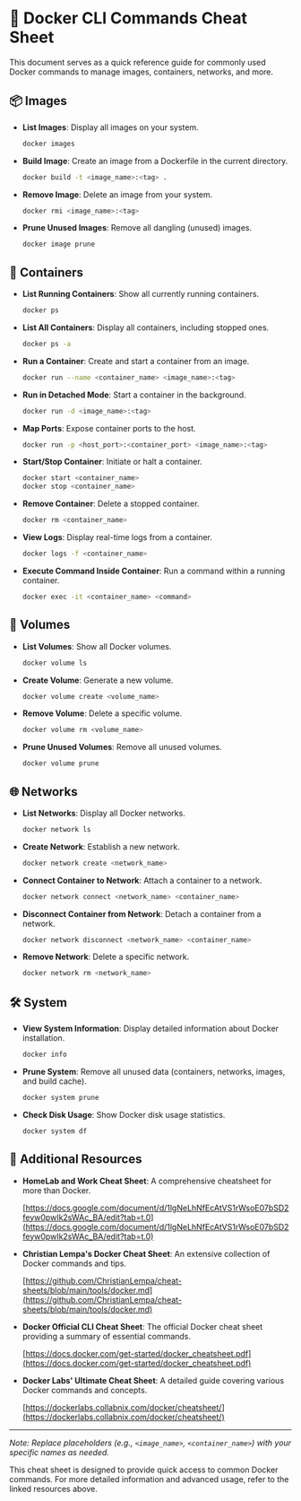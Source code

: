 # 🐳 Docker CLI Commands Cheat Sheet

This document serves as a quick reference guide for commonly used Docker commands to manage images, containers, networks, and more.

## 📦 Images

- **List Images**: Display all images on your system.

  ```bash
  docker images
  ```

- **Build Image**: Create an image from a Dockerfile in the current directory.

  ```bash
  docker build -t <image_name>:<tag> .
  ```

- **Remove Image**: Delete an image from your system.

  ```bash
  docker rmi <image_name>:<tag>
  ```

- **Prune Unused Images**: Remove all dangling (unused) images.

  ```bash
  docker image prune
  ```

## 🐋 Containers

- **List Running Containers**: Show all currently running containers.

  ```bash
  docker ps
  ```

- **List All Containers**: Display all containers, including stopped ones.

  ```bash
  docker ps -a
  ```

- **Run a Container**: Create and start a container from an image.

  ```bash
  docker run --name <container_name> <image_name>:<tag>
  ```

- **Run in Detached Mode**: Start a container in the background.

  ```bash
  docker run -d <image_name>:<tag>
  ```

- **Map Ports**: Expose container ports to the host.

  ```bash
  docker run -p <host_port>:<container_port> <image_name>:<tag>
  ```

- **Start/Stop Container**: Initiate or halt a container.

  ```bash
  docker start <container_name>
  docker stop <container_name>
  ```

- **Remove Container**: Delete a stopped container.

  ```bash
  docker rm <container_name>
  ```

- **View Logs**: Display real-time logs from a container.

  ```bash
  docker logs -f <container_name>
  ```

- **Execute Command Inside Container**: Run a command within a running container.

  ```bash
  docker exec -it <container_name> <command>
  ```

## 📂 Volumes

- **List Volumes**: Show all Docker volumes.

  ```bash
  docker volume ls
  ```

- **Create Volume**: Generate a new volume.

  ```bash
  docker volume create <volume_name>
  ```

- **Remove Volume**: Delete a specific volume.

  ```bash
  docker volume rm <volume_name>
  ```

- **Prune Unused Volumes**: Remove all unused volumes.

  ```bash
  docker volume prune
  ```

## 🌐 Networks

- **List Networks**: Display all Docker networks.

  ```bash
  docker network ls
  ```

- **Create Network**: Establish a new network.

  ```bash
  docker network create <network_name>
  ```

- **Connect Container to Network**: Attach a container to a network.

  ```bash
  docker network connect <network_name> <container_name>
  ```

- **Disconnect Container from Network**: Detach a container from a network.

  ```bash
  docker network disconnect <network_name> <container_name>
  ```

- **Remove Network**: Delete a specific network.

  ```bash
  docker network rm <network_name>
  ```

## 🛠️ System

- **View System Information**: Display detailed information about Docker installation.

  ```bash
  docker info
  ```

- **Prune System**: Remove all unused data (containers, networks, images, and build cache).

  ```bash
  docker system prune
  ```

- **Check Disk Usage**: Show Docker disk usage statistics.

  ```bash
  docker system df
  ```

## 🔗 Additional Resources

- **HomeLab and Work Cheat Sheet**: A comprehensive cheatsheet for more than Docker.

  [https://docs.google.com/document/d/1lgNeLhNfEcAtVS1rWsoE07bSD2feyw0pwIk2sWAc_BA/edit?tab=t.0](https://docs.google.com/document/d/1lgNeLhNfEcAtVS1rWsoE07bSD2feyw0pwIk2sWAc_BA/edit?tab=t.0)

- **Christian Lempa's Docker Cheat Sheet**: An extensive collection of Docker commands and tips.

  [https://github.com/ChristianLempa/cheat-sheets/blob/main/tools/docker.md](https://github.com/ChristianLempa/cheat-sheets/blob/main/tools/docker.md)

- **Docker Official CLI Cheat Sheet**: The official Docker cheat sheet providing a summary of essential commands.

  [https://docs.docker.com/get-started/docker_cheatsheet.pdf](https://docs.docker.com/get-started/docker_cheatsheet.pdf)

- **Docker Labs' Ultimate Cheat Sheet**: A detailed guide covering various Docker commands and concepts.

  [https://dockerlabs.collabnix.com/docker/cheatsheet/](https://dockerlabs.collabnix.com/docker/cheatsheet/)

---

*Note: Replace placeholders (e.g., `<image_name>`, `<container_name>`) with your specific names as needed.*

This cheat sheet is designed to provide quick access to common Docker commands. For more detailed information and advanced usage, refer to the linked resources above.
